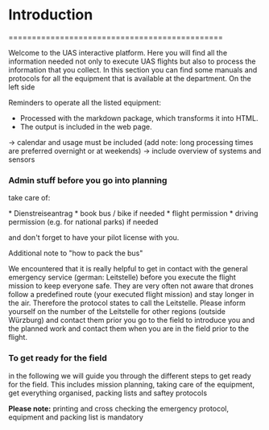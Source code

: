 # Introduction
==============================================

Welcome to the UAS interactive platform. Here you will find all the information needed not only to execute UAS flights but also to process the information that you collect. In this section you can find some manuals and protocols for all the equipment that is available at the department. On the left side

Reminders to operate all the listed equipment:

-   Processed with the markdown package, which transforms it into HTML.
-   The output is included in the web page.

-> calendar and usage must be included (add note: long processing times are preferred overnight or at weekends)
-> include overview of systems and sensors

### Admin stuff before you go into planning

take care of:

\* Dienstreiseantrag \* book bus / bike if needed \* flight permission \* driving permission (e.g. for national parks) if needed

and don't forget to have your pilot license with you.

Additional note to "how to pack the bus"

We encountered that it is really helpful to get in contact with the general emergency service (german: Leitstelle) before you execute the flight mission to keep everyone safe. They are very often not aware that drones follow a predefined route (your executed flight mission) and stay longer in the air. Therefore the protocol states to call the Leitstelle. Please inform yourself on the number of the Leitstelle for other regions (outside Würzburg) and contact them prior you go to the field to introduce you and the planned work and contact them when you are in the field prior to the flight.

### To get ready for the field

in the following we will guide you through the different steps to get ready for the field. This includes mission planning, taking care of the equipment, get everything organised, packing lists and saftey protocols

**Please note:** printing and cross checking the emergency protocol, equipment and packing list is mandatory
